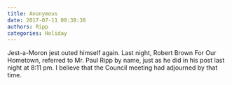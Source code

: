 ```yaml
---
title: Anonymous
date: 2017-07-11 08:38:38
authors: Ripp
categories: Holiday
---
```


 Jest-a-Moron jest outed himself again. Last night, Robert Brown For Our Hometown, referred to Mr. Paul Ripp by name, just as he did in his post last night at 8:11 pm. I believe that the Council meeting had adjourned by that time.